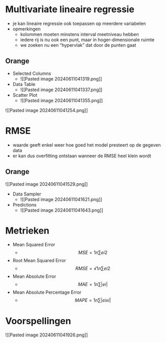 # Multivariate lineaire regressie
- je kan lineaire regressie ook toepassen op meerdere variabelen
- opmerkingen
	- kolommen moeten minstens interval meetniveau hebben
	- iedere rij is nu ook een punt, maar in hoger-dimensionale ruimte
	- we zoeken nu een “hypervlak” dat door de punten gaat

## Orange 
- Selected Columns
	- ![[Pasted image 20240611041319.png]]
- Data Table 
	- ![[Pasted image 20240611041337.png]]
- Scatter Plot 
	- ![[Pasted image 20240611041355.png]]

![[Pasted image 20240611041254.png]]

# RMSE 
- waarde  geeft enkel weer hoe goed het model presteert op de gegeven data
- er kan dus overfitting ontstaan wanneer de RMSE heel klein wordt

## Orange 
![[Pasted image 20240611041529.png]]

- Data Sampler 
	- ![[Pasted image 20240611041621.png]]
- Predictions 
	- ![[Pasted image 20240611041643.png]]
# Metrieken
- Mean Squared Error
	- $$ MSE= 1 n∑ei 2 $$
- Root Mean Squared Error
	- $$ RMSE=√ 1 n∑ei 2 $$
- Mean Absolute Error
	- $$ MAE= 1 n∑|ei | $$
- Mean Absolute Percentage Error
	- $$ MAPE= 1 n∑| ei xi| $$
# Voorspellingen 

![[Pasted image 20240611041926.png]]



